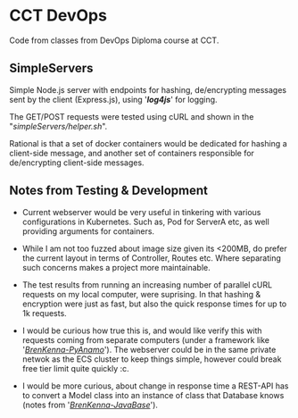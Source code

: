 
# CCT DevOps

Code from classes from DevOps Diploma course at CCT.

  
  

## SimpleServers

Simple Node.js server with endpoints for hashing, de/encrypting messages sent by the client (Express.js), using '***log4js***' for logging.

The GET/POST requests were tested using cURL and shown in the "*simpleServers/helper.sh*".

  

Rational is that a set of docker containers would be dedicated for hashing a client-side message, and another set of containers responsible for de/encrypting client-side messages.

  
  

## Notes from Testing & Development

- Current webserver would be very useful in tinkering with various configurations in Kubernetes. Such as, Pod for ServerA etc, as well providing arguments for containers.

  
  

- While I am not too fuzzed about image size given its <200MB, do prefer the current layout in terms of Controller, Routes etc. Where separating such concerns makes a project more maintainable.

  
  

- The test results from running an increasing number of parallel cURL requests on my local computer, were suprising. In that hashing & encryption were just as fast, but also the quick response times for up to 1k requests.

  
  

- I would be curious how true this is, and would like verify this with requests coming from separate computers (under a framework like '*[BrenKenna-PyAnamo](https://github.com/BrenKenna/pyanamo)*'). The webserver could be in the same private netwok as the ECS cluster to keep things simple, however could break free tier limit quite quickly :c.

  
  

- I would be more curious, about change in response time a REST-API has to convert a Model class into an instance of class that Database knows (notes from '*[BrenKenna-JavaBase](https://github.com/BrenKenna/JavaBase)*').
